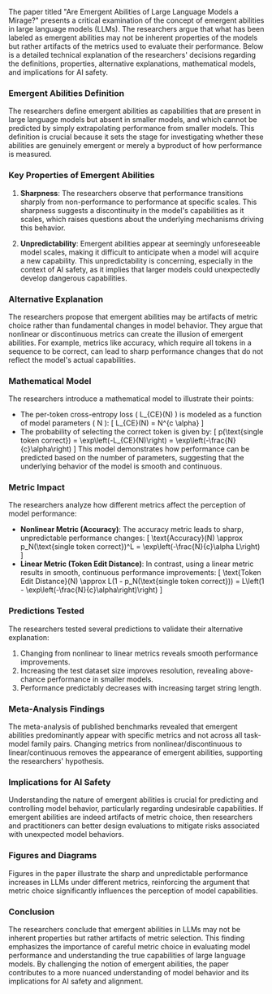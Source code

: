 The paper titled "Are Emergent Abilities of Large Language Models a Mirage?" presents a critical examination of the concept of emergent abilities in large language models (LLMs). The researchers argue that what has been labeled as emergent abilities may not be inherent properties of the models but rather artifacts of the metrics used to evaluate their performance. Below is a detailed technical explanation of the researchers' decisions regarding the definitions, properties, alternative explanations, mathematical models, and implications for AI safety.

### Emergent Abilities Definition
The researchers define emergent abilities as capabilities that are present in large language models but absent in smaller models, and which cannot be predicted by simply extrapolating performance from smaller models. This definition is crucial because it sets the stage for investigating whether these abilities are genuinely emergent or merely a byproduct of how performance is measured.

### Key Properties of Emergent Abilities
1. **Sharpness**: The researchers observe that performance transitions sharply from non-performance to performance at specific scales. This sharpness suggests a discontinuity in the model's capabilities as it scales, which raises questions about the underlying mechanisms driving this behavior.

2. **Unpredictability**: Emergent abilities appear at seemingly unforeseeable model scales, making it difficult to anticipate when a model will acquire a new capability. This unpredictability is concerning, especially in the context of AI safety, as it implies that larger models could unexpectedly develop dangerous capabilities.

### Alternative Explanation
The researchers propose that emergent abilities may be artifacts of metric choice rather than fundamental changes in model behavior. They argue that nonlinear or discontinuous metrics can create the illusion of emergent abilities. For example, metrics like accuracy, which require all tokens in a sequence to be correct, can lead to sharp performance changes that do not reflect the model's actual capabilities.

### Mathematical Model
The researchers introduce a mathematical model to illustrate their points:
- The per-token cross-entropy loss \( L_{CE}(N) \) is modeled as a function of model parameters \( N \):
  \[
  L_{CE}(N) = N^{c \alpha}
  \]
- The probability of selecting the correct token is given by:
  \[
  p(\text{single token correct}) = \exp\left(-L_{CE}(N)\right) = \exp\left(-\frac{N}{c}\alpha\right)
  \]
This model demonstrates how performance can be predicted based on the number of parameters, suggesting that the underlying behavior of the model is smooth and continuous.

### Metric Impact
The researchers analyze how different metrics affect the perception of model performance:
- **Nonlinear Metric (Accuracy)**: The accuracy metric leads to sharp, unpredictable performance changes:
  \[
  \text{Accuracy}(N) \approx p_N(\text{single token correct})^L = \exp\left(-\frac{N}{c}\alpha L\right)
  \]
- **Linear Metric (Token Edit Distance)**: In contrast, using a linear metric results in smooth, continuous performance improvements:
  \[
  \text{Token Edit Distance}(N) \approx L(1 - p_N(\text{single token correct})) = L\left(1 - \exp\left(-\frac{N}{c}\alpha\right)\right)
  \]

### Predictions Tested
The researchers tested several predictions to validate their alternative explanation:
1. Changing from nonlinear to linear metrics reveals smooth performance improvements.
2. Increasing the test dataset size improves resolution, revealing above-chance performance in smaller models.
3. Performance predictably decreases with increasing target string length.

### Meta-Analysis Findings
The meta-analysis of published benchmarks revealed that emergent abilities predominantly appear with specific metrics and not across all task-model family pairs. Changing metrics from nonlinear/discontinuous to linear/continuous removes the appearance of emergent abilities, supporting the researchers' hypothesis.

### Implications for AI Safety
Understanding the nature of emergent abilities is crucial for predicting and controlling model behavior, particularly regarding undesirable capabilities. If emergent abilities are indeed artifacts of metric choice, then researchers and practitioners can better design evaluations to mitigate risks associated with unexpected model behaviors.

### Figures and Diagrams
Figures in the paper illustrate the sharp and unpredictable performance increases in LLMs under different metrics, reinforcing the argument that metric choice significantly influences the perception of model capabilities.

### Conclusion
The researchers conclude that emergent abilities in LLMs may not be inherent properties but rather artifacts of metric selection. This finding emphasizes the importance of careful metric choice in evaluating model performance and understanding the true capabilities of large language models. By challenging the notion of emergent abilities, the paper contributes to a more nuanced understanding of model behavior and its implications for AI safety and alignment.